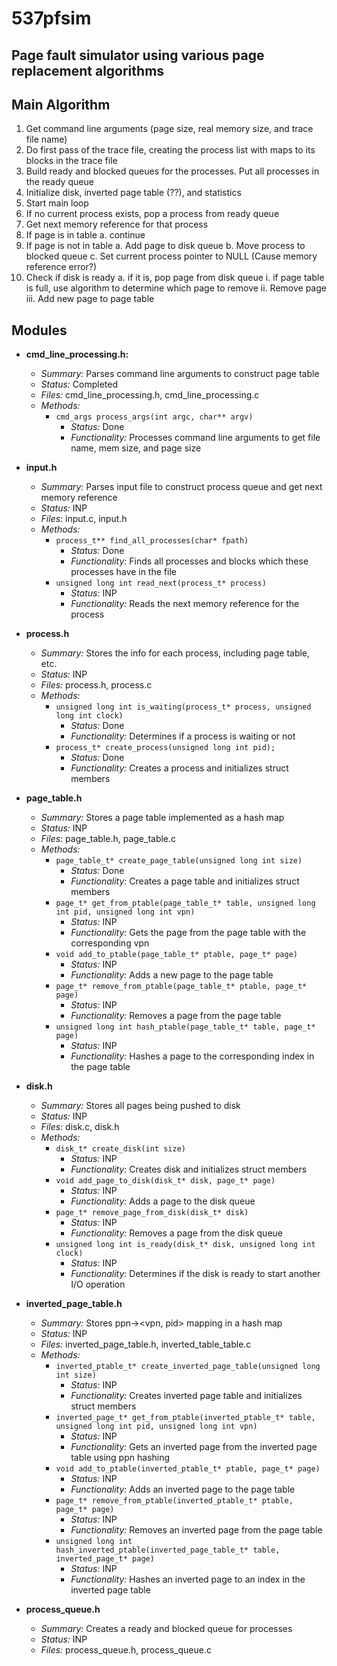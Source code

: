 # 537pfsim

## Page fault simulator using various page replacement algorithms

## Main Algorithm

1. Get command line arguments (page size, real memory size, and trace file name)
2. Do first pass of the trace file, creating the process list with maps to its blocks in the trace file
3. Build ready and blocked queues for the processes. Put all processes in the ready queue
4. Initialize disk, inverted page table (??), and statistics
5. Start main loop
6. If no current process exists, pop a process from ready queue
7. Get next memory reference for that process
8. If page is in table
	a. continue
9. If page is not in table
	a. Add page to disk queue
	b. Move process to blocked queue
	c. Set current process pointer to NULL (Cause memory reference error?)
10. Check if disk is ready
	a. if it is, pop page from disk queue
		i. if page table is full, use algorithm to determine which page to remove
		ii. Remove page
		iii. Add new page to page table


## Modules

- **cmd_line_processing.h:**
	- *Summary:* Parses command line arguments to construct page table
	- *Status:* Completed
	- *Files:* cmd_line_processing.h, cmd_line_processing.c
	- *Methods:*
		- `cmd_args process_args(int argc, char** argv)`
			- *Status:* Done
			- *Functionality:* Processes command line arguments to get file name, mem size, and page size
	

- **input.h**
	- *Summary:* Parses input file to construct process queue and get next memory reference
	- *Status:* INP
	- *Files:* input.c, input.h
	- *Methods:*
		- `process_t** find_all_processes(char* fpath)`
			- *Status:* Done
			- *Functionality:* Finds all processes and blocks which these processes have in the file
		- `unsigned long int read_next(process_t* process)`
			- *Status:* INP
			- *Functionality:* Reads the next memory reference for the process

- **process.h**
	- *Summary:* Stores the info for each process, including page table, etc.
	- *Status:* INP
	- *Files:* process.h, process.c
	- *Methods:*
		- `unsigned long int is_waiting(process_t* process, unsigned long int clock)`
			- *Status:* Done
			- *Functionality:* Determines if a process is waiting or not
		- `process_t* create_process(unsigned long int pid);`
			- *Status:* Done
			- *Functionality:* Creates a process and initializes struct members

- **page_table.h**
	- *Summary:* Stores a page table implemented as a hash map
	- *Status:* INP
	- *Files:* page_table.h, page_table.c
	- *Methods:*
		- `page_table_t* create_page_table(unsigned long int size)`
			- *Status:* Done
			- *Functionality:* Creates a page table and initializes struct members
		- `page_t* get_from_ptable(page_table_t* table, unsigned long int pid, unsigned long int vpn)`
			- *Status:* INP
			- *Functionality:* Gets the page from the page table with the corresponding vpn
		- `void add_to_ptable(page_table_t* ptable, page_t* page)`
			- *Status:* INP
			- *Functionality:* Adds a new page to the page table
		- `page_t* remove_from_ptable(page_table_t* ptable, page_t* page)`
			- *Status:* INP
			- *Functionality:* Removes a page from the page table
		- `unsigned long int hash_ptable(page_table_t* table, page_t* page)`
			- *Status:* INP
			- *Functionality:* Hashes a page to the corresponding index in the page table


- **disk.h**
	- *Summary:* Stores all pages being pushed to disk
	- *Status:* INP
	- *Files:* disk.c, disk.h
	- *Methods:*
		- `disk_t* create_disk(int size)`
			- *Status:* INP
			- *Functionality:* Creates disk and initializes struct members
		- `void add_page_to_disk(disk_t* disk, page_t* page)`
			- *Status:* INP
			- *Functionality:* Adds a page to the disk queue
		- `page_t* remove_page_from_disk(disk_t* disk)`
			- *Status:* INP
			- *Functionality:* Removes a page from the disk queue
		- `unsigned long int is_ready(disk_t* disk, unsigned long int clock)`
			- *Status:* INP
			- *Functionality:* Determines if the disk is ready to start another I/O operation

- **inverted_page_table.h**
	- *Summary:* Stores ppn-><vpn, pid> mapping in a hash map
	- *Status:* INP
	- *Files:* inverted_page_table.h, inverted_table_table.c
	- *Methods:*
		- `inverted_ptable_t* create_inverted_page_table(unsigned long int size)`
			- *Status:* INP
			- *Functionality:* Creates inverted page table and initializes struct members
		- `inverted_page_t* get_from_ptable(inverted_ptable_t* table, unsigned long int pid, unsigned long int vpn)`
			- *Status:* INP
			- *Functionality:* Gets an inverted page from the inverted page table using ppn hashing
		- `void add_to_ptable(inverted_ptable_t* ptable, page_t* page)`
			- *Status:* INP
			- *Functionality:* Adds an inverted page to the page table
		- `page_t* remove_from_ptable(inverted_ptable_t* ptable, page_t* page)`
			- *Status:* INP
			- *Functionality:* Removes an inverted page from the page table
		- `unsigned long int hash_inverted_ptable(inverted_page_table_t* table, inverted_page_t* page)`
			- *Status:* INP
			- *Functionality:* Hashes an inverted page to an index in the inverted page table



- **process_queue.h**
	- *Summary:* Creates a ready and blocked queue for processes
	- *Status:* INP
	- *Files:* process_queue.h, process_queue.c
